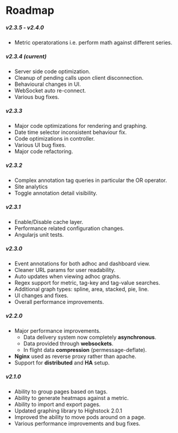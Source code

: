 Roadmap
=======

##### v2.3.5 - v2.4.0
- Metric operatorations i.e. perform math against different series.

##### v2.3.4 (current)
- Server side code optimization.
- Cleanup of pending calls upon client disconnection.
- Behavioural changes in UI.
- WebSocket auto re-connect.
- Various bug fixes.

##### v2.3.3
- Major code optimizations for rendering and graphing.
- Date time selector inconsistent behaviour fix.
- Code optimizations in controller.
- Various UI bug fixes.
- Major code refactoring.

##### v2.3.2
- Complex annotation tag queries in particular the OR operator.
- Site analytics
- Toggle annotation detail visibility.

##### v2.3.1
- Enable/Disable cache layer.
- Performance related configuration changes.
- Angularjs unit tests.

##### v2.3.0
- Event annotations for both adhoc and dashboard view.
- Cleaner URL params for user readability.
- Auto updates when viewing adhoc graphs.
- Regex support for metric, tag-key and tag-value searches.
- Additional graph types: spline, area, stacked, pie, line.
- UI changes and fixes.
- Overall performance improvements.

##### v2.2.0
- Major performance improvements.
	- Data delivery system now completely **asynchronous**.
	- Data provided through **websockets**.
	- In flight data **compression** (permessage-deflate).
- **Nginx** used as reverse proxy rather than apache.
- Support for **distributed** and **HA** setup.

##### v2.1.0
- Ability to group pages based on tags.
- Ability to generate heatmaps against a metric.
- Ability to import and export pages.
- Updated graphing library to Highstock 2.0.1
- Improved the ability to move pods around on a page.
- Various performance improvements and bug fixes.
